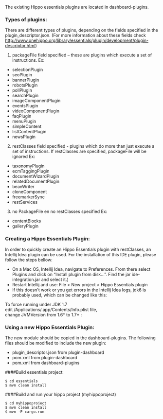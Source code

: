 The existing Hippo essentials plugins are located in dashboard-plugins.

### Types of plugins:
There are different types of plugins, depending on the fields specified in the plugin_descriptor.json.
(For more information about these fields check http://www.onehippo.org/library/essentials/plugin/development/plugin-descriptor.html)

1. packageFile field specified  – these are plugins which execute a set of instructions.
Ex:
- selectionPlugin
- seoPlugin
- bannerPlugin
- robotsPlugin
- pollPlugin
- searchPlugin
- imageComponentPlugin
- eventsPlugin
- videoComponentPlugin
- faqPlugin
- menuPlugin
- simpleContent
- listContentPlugin
- newsPlugin

2. restClasses field specified - plugins which do more than just execute a set of instructions. If restClasses are specified, packageFile will be ignored
Ex:
- taxonomyPlugin
- ecmTaggingPlugin
- documentWizardPlugin
- relatedDocumentPlugin
- beanWriter
- cloneComponent
- freemarkerSync
- restServices

3. no PackageFile en no restClasses specified
Ex:
- contentBlocks
- galleryPlugin


### Creating a Hippo Essentials Plugin:

In order to quickly create an Hippo Essentials plugin with restClasses, an Intellij Idea plugin can be used.
For the installation of this IDE plugin, please follow the steps bellow:

- On a Mac OS, Intellij Idea, navigate to Preferences.  From there select Plugins and click on “Install plugin from disk…”.  Find the jar ide-integration.jar and select it.)
- Restart Intellij and use: File > New project > Hippo Essentials plugin
- If this doesn't work or you get errors in the Intellij Idea logs, jdk6 is probably used, which can be changed like this:

To force running under JDK 1.7 edit /Applications/<Product>.app/Contents/Info.plist file, change JVMVersion from 1.6* to 1.7* :

### Using a new Hippo Essentials Plugin:

The new module should be copied in the dashboard-plugins.
The following files should be modified to include the new plugin:
- plugin_descriptor.json from plugin-dashboard
- pom.xml from plugin-dashboard
- pom.xml from dashboard-plugins

####Build essentials project:
```
$ cd essentials
$ mvn clean install
```

####Build and run your hippo project (myhippoproject)
```
$ cd myhippoproject
$ mvn clean install
$ mvn -P cargo.run
```

